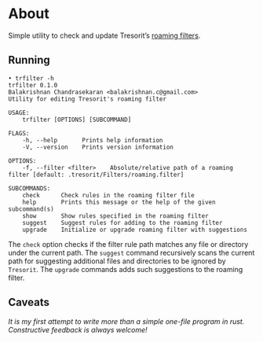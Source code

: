 # About

Simple utility to check and update Tresorit’s [roaming filters](https://support.tresorit.com/hc/en-us/articles/217103697-Exclude-specific-file-types-from-sync-advanced-).

## Running

```
• trfilter -h
trfilter 0.1.0
Balakrishnan Chandrasekaran <balakrishnan.c@gmail.com>
Utility for editing Tresorit's roaming filter

USAGE:
    trfilter [OPTIONS] [SUBCOMMAND]

FLAGS:
    -h, --help       Prints help information
    -V, --version    Prints version information

OPTIONS:
    -f, --filter <filter>    Absolute/relative path of a roaming filter [default: .tresorit/Filters/roaming.filter]

SUBCOMMANDS:
    check      Check rules in the roaming filter file
    help       Prints this message or the help of the given subcommand(s)
    show       Show rules specified in the roaming filter
    suggest    Suggest rules for adding to the roaming filter
    upgrade    Initialize or upgrade roaming filter with suggestions
```

The `check` option checks if the filter rule path matches any file or directory under the current path. The `suggest` command recursively scans the current path for suggesting additional files and directories to be ignored by `Tresorit`. The `upgrade` commands adds such suggestions to the roaming filter.

## Caveats

_It is my first attempt to write more than a simple one-file program in rust. Constructive feedback is always welcome!_
